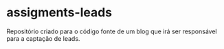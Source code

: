 # assigments-leads
Repositório criado para o código fonte de um blog que irá ser responsável para a captação de leads.
